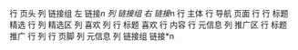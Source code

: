 行 页头
    列 链接组 左
        链接*n
    列 链接组 右
        链接*n
行 主体
    行 导航 页面
    行 
        行 标题 精选
        行 
            列 精选区
                列 喜欢
                列 
                    行 标题 喜欢
                    行 内容
                    行 元信息
            列 推广区
                行 标题 推广
                行
                    列
行 页脚
    列 元信息
    列 链接组
        链接*n